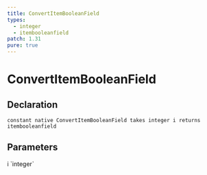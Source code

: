 ```yaml
---
title: ConvertItemBooleanField
types:
  - integer
  - itembooleanfield
patch: 1.31
pure: true
---
```


# ConvertItemBooleanField

## Declaration

```
constant native ConvertItemBooleanField takes integer i returns itembooleanfield
```

## Parameters
<dl>
  <dt>i `integer`</dt>
  <dd></dd>
</dl>